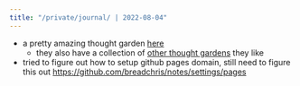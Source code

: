 ```yaml
---
title: "/private/journal/ | 2022-08-04"
---
```


- a pretty amazing thought garden [here](https://wiki.nikiv.dev/)
	- they also have a collection of [other thought gardens](other/wiki-workflow#similar-wikis-i-liked) they like
- tried to figure out how to setup github pages domain, still need to figure this out https://github.com/breadchris/notes/settings/pages
